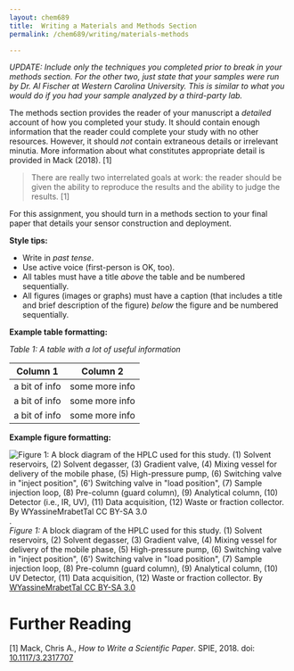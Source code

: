 ```yaml
---
layout: chem689
title:  Writing a Materials and Methods Section
permalink: /chem689/writing/materials-methods

---
```


*UPDATE: Include only the techniques you completed prior to break in your methods section.  For the other two, just state that your samples were run by Dr. Al Fischer at Western Carolina University.  This is similar to what you would do if you had your sample analyzed by a third-party lab.*

The methods section provides the reader of your manuscript a *detailed* account of how you completed your study.  It should contain enough information that the reader could complete your study with no other resources.  However, it should *not* contain extraneous details or irrelevant minutia.  More information about what constitutes appropriate detail is provided in Mack (2018). [1]

> There are really two interrelated goals at work: the reader should be given the ability to reproduce the results and the ability to judge the results. [1]

For this assignment, you should turn in a methods section to your final paper that details your sensor construction and deployment.

**Style tips:**

- Write in *past tense*.  
- Use active voice (first-person is OK, too).  
- All tables must have a title *above* the table and be numbered sequentially.  
- All figures (images or graphs) must have a caption (that includes a title and brief description of the figure) *below* the figure and be numbered sequentially.  

**Example table formatting:**

  *Table 1: A table with a lot of useful information*

  | Column 1      | Column 2       |
  | ------------- | -------------- |
  | a bit of info | some more info |
  | a bit of info | some more info |  
  | a bit of info | some more info |


**Example figure formatting:**

![*Figure 1:* A block diagram of the HPLC used for this study.  (1) Solvent reservoirs, (2) Solvent degasser, (3) Gradient valve, (4) Mixing vessel for delivery of the mobile phase, (5) High-pressure pump, (6) Switching valve in "inject position", (6') Switching valve in "load position", (7) Sample injection loop, (8) Pre-column (guard column), (9) Analytical column, (10) Detector (i.e., IR, UV), (11) Data acquisition, (12) Waste or fraction collector.  By [WYassineMrabetTal CC BY-SA 3.0](https://commons.wikimedia.org/w/index.php?curid=5722928)]({{site.baseurl}}/chem689/assets/img/hplc-apparatus.png).  
*Figure 1:* A block diagram of the HPLC used for this study. (1) Solvent reservoirs, (2) Solvent degasser, (3) Gradient valve, (4) Mixing vessel for delivery of the mobile phase, (5) High-pressure pump, (6) Switching valve in "inject position", (6') Switching valve in "load position", (7) Sample injection loop, (8) Pre-column (guard column), (9) Analytical column, (10) UV Detector, (11) Data acquisition, (12) Waste or fraction collector.  By [WYassineMrabetTal CC BY-SA 3.0](https://commons.wikimedia.org/w/index.php?curid=5722928)


# Further Reading

[1] Mack, Chris A., *How to Write a Scientific Paper*. SPIE, 2018. doi: [10.1117/3.2317707](https://doi.org/10.1117/3.2317707)
